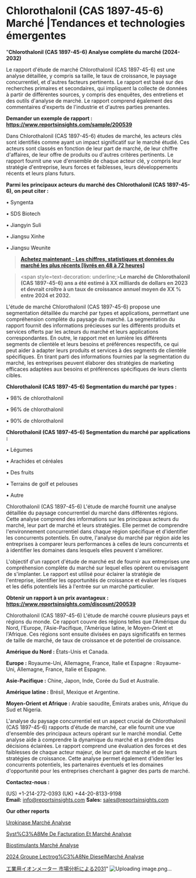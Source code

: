 # Chlorothalonil (CAS 1897-45-6) Marché |Tendances et technologies émergentes

"<strong>Chlorothalonil (CAS 1897-45-6) Analyse complète du marché (2024-2032)</strong>

Le rapport d'étude de marché Chlorothalonil (CAS 1897-45-6) est une analyse détaillée, y compris sa taille, le taux de croissance, le paysage concurrentiel, et d'autres facteurs pertinents. Le rapport est basé sur des recherches primaires et secondaires, qui impliquent la collecte de données à partir de différentes sources, y compris des enquêtes, des entretiens et des outils d'analyse de marché. Le rapport comprend également des commentaires d'experts de l'industrie et d'autres parties prenantes.

<strong>Demander un exemple de rapport : </strong><strong><a href=https://www.reportsinsights.com/sample/200539>https://www.reportsinsights.com/sample/200539</a></strong>

Dans Chlorothalonil (CAS 1897-45-6) études de marché, les acteurs clés sont identifiés comme ayant un impact significatif sur le marché étudié. Ces acteurs sont classés en fonction de leur part de marché, de leur chiffre d'affaires, de leur offre de produits ou d'autres critères pertinents. Le rapport fournit une vue d'ensemble de chaque acteur clé, y compris leur stratégie d'entreprise, leurs forces et faiblesses, leurs développements récents et leurs plans futurs.

<strong>Parmi les principaux acteurs du marché des Chlorothalonil (CAS 1897-45-6), on peut citer :</strong>

• Syngenta

• SDS Biotech

• Jiangyin Suli

• Jiangsu Xinhe

• Jiangsu Weunite

<blockquote><a href=https://reportsinsights.com/buynow/200539><span style=text-decoration: underline;><strong>Achetez maintenant - Les chiffres, statistiques et données du marché les plus récents [livrés en 48 à 72 heures]</strong></span></a></blockquote>
<blockquote>
<div class=group w-full text-gray-800 dark:text-gray-100 border-b border-black/10 dark:border-gray-900/50 bg-gray-50 dark:bg-[#444654]>
<div class=flex p-4 gap-4 text-base md:gap-6 md:max-w-2xl lg:max-w-xl xl:max-w-3xl md:py-6 lg:px-0 m-auto>
<div class=relative flex flex-col w-[calc(100%-50px)] gap-1 md:gap-3 lg:w-[calc(100%-115px)]>
<div class=flex flex-grow flex-col gap-3>
<div class=min-h-[20px] flex flex-col items-start gap-4 whitespace-pre-wrap break-words>
<div class=result-streaming markdown prose w-full break-words dark:prose-invert light>

<span style=text-decoration: underline;><strong>Le marché de Chlorothalonil (CAS 1897-45-6) ans a été estimé à XX milliards de dollars en 2023 et devrait croître à un taux de croissance annuel moyen de XX % entre 2024 et 2032.</strong></span>

</div>
</div>
</div>
</div>
</div>
</div></blockquote>
L'étude de marché Chlorothalonil (CAS 1897-45-6) propose une segmentation détaillée du marché par types et applications, permettant une compréhension complète du paysage du marché. La segmentation du rapport fournit des informations précieuses sur les différents produits et services offerts par les acteurs du marché et leurs applications correspondantes. En outre, le rapport met en lumière les différents segments de clientèle et leurs besoins et préférences respectifs, ce qui peut aider à adapter leurs produits et services à des segments de clientèle spécifiques. En tirant parti des informations fournies par la segmentation du marché, les entreprises peuvent élaborer des stratégies de marketing efficaces adaptées aux besoins et préférences spécifiques de leurs clients cibles.

<strong>Chlorothalonil (CAS 1897-45-6) Segmentation du marché par types :</strong>

• 98% de chlorothalonil

• 96% de chlorothalonil

• 90% de chlorothalonil

<strong>Chlorothalonil (CAS 1897-45-6) Segmentation du marché par applications :</strong>

• Légumes

• Arachides et céréales

• Des fruits

• Terrains de golf et pelouses

• Autre

Chlorothalonil (CAS 1897-45-6) L'étude de marché fournit une analyse détaillée du paysage concurrentiel du marché dans différentes régions. Cette analyse comprend des informations sur les principaux acteurs du marché, leur part de marché et leurs stratégies. Elle permet de comprendre l'environnement concurrentiel dans chaque région spécifique et d'identifier les concurrents potentiels. En outre, l'analyse du marché par région aide les entreprises à comparer leurs performances à celles de leurs concurrents et à identifier les domaines dans lesquels elles peuvent s'améliorer.

L'objectif d'un rapport d'étude de marché est de fournir aux entreprises une compréhension complète du marché sur lequel elles opèrent ou envisagent de s'implanter. Le rapport est utilisé pour éclairer la stratégie de l'entreprise, identifier les opportunités de croissance et évaluer les risques et les défis potentiels liés à l'entrée sur un marché particulier.

<strong>Obtenir un rapport à un prix avantageux : <a href=https://www.reportsinsights.com/discount/200539>https://www.reportsinsights.com/discount/200539</a></strong>

Chlorothalonil (CAS 1897-45-6) L'étude de marché couvre plusieurs pays et régions du monde. Ce rapport couvre des régions telles que l'Amérique du Nord, l'Europe, l'Asie-Pacifique, l'Amérique latine, le Moyen-Orient et l'Afrique. Ces régions sont ensuite divisées en pays significatifs en termes de taille de marché, de taux de croissance et de potentiel de croissance.

<strong>Amérique du Nord :</strong> États-Unis et Canada.

<strong>Europe :</strong> Royaume-Uni, Allemagne, France, Italie et Espagne : Royaume-Uni, Allemagne, France, Italie et Espagne.

<strong>Asie-Pacifique :</strong> Chine, Japon, Inde, Corée du Sud et Australie.

<strong>Amérique latine :</strong> Brésil, Mexique et Argentine.

<strong>Moyen-Orient et Afrique :</strong> Arabie saoudite, Émirats arabes unis, Afrique du Sud et Nigeria.

L'analyse du paysage concurrentiel est un aspect crucial de Chlorothalonil (CAS 1897-45-6) rapports d'étude de marché, car elle fournit une vue d'ensemble des principaux acteurs opérant sur le marché mondial. Cette analyse aide à comprendre la dynamique du marché et à prendre des décisions éclairées. Le rapport comprend une évaluation des forces et des faiblesses de chaque acteur majeur, de leur part de marché et de leurs stratégies de croissance. Cette analyse permet également d'identifier les concurrents potentiels, les partenaires éventuels et les domaines d'opportunité pour les entreprises cherchant à gagner des parts de marché.

<strong>Contactez-nous :</strong>

(US) +1-214-272-0393
(UK) +44-20-8133-9198
<strong>Email:</strong> <a>info@reportsinsights.com</a>
<strong>Sales:</strong> <a>sales@reportsinsights.com</a>

<strong>Our other reports</strong>

<a href=https://fr.linkedin.com/pulse/urokinase-marchéprêt-à-être-témoin-des-opportunités-et/>Urokinase Marché Analyse</a>

<a href=https://www.linkedin.com/pulse/syst%C3%A8me-de-facturation-et-march%C3%A9-analyse-des-jwgec/>Syst%C3%A8Me De Facturation Et Marché Analyse</a>

<a href=https://www.linkedin.com/pulse/biostimulants-march%C3%A9-part-dynamique-opportunit%C3%A9s-xaf9f/>Biostimulants Marché Analyse</a>

<a href=https://www.linkedin.com/pulse/2024-groupe-%C3%A9lectrog%C3%A8ne-dieselmarch%C3%A9-domaines-df9lc/>2024 Groupe Lectrog%C3%A8Ne DieselMarché Analyse</a>

<a href=https://www.linkedin.com/pulse/工業用イオンメーター-市場の成長規模傾向レポート-community-market-research/>工業用イオンメーター 市場分析による2031</a>"
![Uploading image.png…]()
